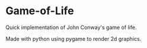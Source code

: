 # Game-of-Life
Quick implementation of John Conway's game of life.

Made with python using pygame to render 2d graphics.
